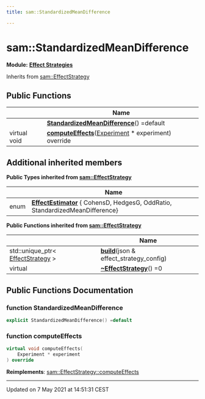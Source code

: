 ```yaml
---
title: sam::StandardizedMeanDifference

---
```


# sam::StandardizedMeanDifference

**Module:** **[Effect Strategies](/doxygen/Modules/group___effect_strategies/)**



Inherits from [sam::EffectStrategy](/doxygen/Classes/classsam_1_1_effect_strategy/)

## Public Functions

|                | Name           |
| -------------- | -------------- |
| | **[StandardizedMeanDifference](/doxygen/Classes/classsam_1_1_standardized_mean_difference/#function-standardizedmeandifference)**() =default |
| virtual void | **[computeEffects](/doxygen/Classes/classsam_1_1_standardized_mean_difference/#function-computeeffects)**([Experiment](/doxygen/Classes/classsam_1_1_experiment/) * experiment) override |

## Additional inherited members

**Public Types inherited from [sam::EffectStrategy](/doxygen/Classes/classsam_1_1_effect_strategy/)**

|                | Name           |
| -------------- | -------------- |
| enum| **[EffectEstimator](/doxygen/Classes/classsam_1_1_effect_strategy/#enum-effectestimator)** { CohensD, HedgesG, OddRatio, StandardizedMeanDifference} |

**Public Functions inherited from [sam::EffectStrategy](/doxygen/Classes/classsam_1_1_effect_strategy/)**

|                | Name           |
| -------------- | -------------- |
| std::unique_ptr< [EffectStrategy](/doxygen/Classes/classsam_1_1_effect_strategy/) > | **[build](/doxygen/Classes/classsam_1_1_effect_strategy/#function-build)**(json & effect_strategy_config) |
| virtual | **[~EffectStrategy](/doxygen/Classes/classsam_1_1_effect_strategy/#function-~effectstrategy)**() =0 |


## Public Functions Documentation

### function StandardizedMeanDifference

```cpp
explicit StandardizedMeanDifference() =default
```


### function computeEffects

```cpp
virtual void computeEffects(
    Experiment * experiment
) override
```


**Reimplements**: [sam::EffectStrategy::computeEffects](/doxygen/Classes/classsam_1_1_effect_strategy/#function-computeeffects)


-------------------------------

Updated on  7 May 2021 at 14:51:31 CEST